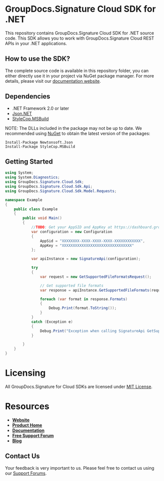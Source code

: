 # GroupDocs.Signature Cloud SDK for .NET
This repository contains GroupDocs.Signature Cloud SDK for .NET source code. This SDK allows you to work with GroupDocs.Signature Cloud REST APIs in your .NET applications.

## How to use the SDK?
The complete source code is available in this repository folder, you can either directly use it in your project via NuGet package manager. For more details, please visit our [documentation website](https://docs.groupdocs.cloud/display/signaturecloud/Available+SDKs#AvailableSDKs-.NET).

## Dependencies
- .NET Framework 2.0 or later
- [Json.NET](https://www.nuget.org/packages/Newtonsoft.Json)
- [StyleCop.MSBuild](https://www.nuget.org/packages/StyleCop.MSBuild)

NOTE: The DLLs included in the package may not be up to date. We recommended using [NuGet](https://docs.nuget.org/consume/installing-nuget) to obtain the latest version of the packages:
```
Install-Package Newtonsoft.Json
Install-Package StyleCop.MSBuild
``` 

## Getting Started

```csharp
using System;
using System.Diagnostics;
using GroupDocs.Signature.Cloud.Sdk;
using GroupDocs.Signature.Cloud.Sdk.Api;
using GroupDocs.Signature.Cloud.Sdk.Model.Requests;

namespace Example
{
    public class Example
    {
        public void Main()
        {
            //TODO: Get your AppSID and AppKey at https://dashboard.groupdocs.cloud (free registration is required).
            var configuration = new Configuration
            {
                AppSid = "XXXXXXXX-XXXX-XXXX-XXXX-XXXXXXXXXXXX",
                AppKey = "XXXXXXXXXXXXXXXXXXXXXXXXXXXXXXXX"
            };

            var apiInstance = new SignatureApi(configuration);

            try
            {
                var request = new GetSupportedFileFormatsRequest();

                // Get supported file formats
                var response = apiInstance.GetSupportedFileFormats(request);

                foreach (var format in response.Formats)
                {
                    Debug.Print(format.ToString());
                }
            }
            catch (Exception e)
            {
                Debug.Print("Exception when calling SignatureApi GetSupportedFileFormats: " + e.Message);
            }

        }
    }
}
```

# Licensing
All GroupDocs.Signature for Cloud SDKs are licensed under [MIT License](LICENSE).

# Resources
+ [**Website**](https://www.groupdocs.cloud)
+ [**Product Home**](https://products.groupdocs.cloud/signature/cloud)
+ [**Documentation**](https://docs.groupdocs.cloud/display/signaturecloud/Home)
+ [**Free Support Forum**](https://forum.groupdocs.cloud/c/signature)
+ [**Blog**](https://blog.groupdocs.cloud/category/groupdocs-signature-cloud-product-family)

## Contact Us
Your feedback is very important to us. Please feel free to contact us using our [Support Forums](https://forum.groupdocs.cloud/c/signature).
